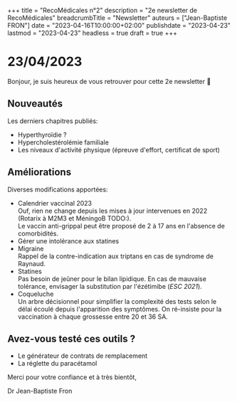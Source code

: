 +++
title = "RecoMédicales n°2"
description = "2e newsletter de RecoMédicales"
breadcrumbTitle = "Newsletter"
auteurs = ["Jean-Baptiste FRON"]
date = "2023-04-16T10:00:00+02:00"
publishdate = "2023-04-23"
lastmod = "2023-04-23"
headless = true
draft = true
+++

# 23/04/2023

Bonjour, je suis heureux de vous retrouver pour cette 2e newsletter 📰

## Nouveautés

Les derniers chapitres publiés:

- Hyperthyroïdie ?
- Hypercholestérolémie familiale
- Les niveaux d'activité physique (épreuve d'effort, certificat de sport)

## Améliorations

Diverses modifications apportées:

- Calendrier vaccinal 2023  
  Ouf, rien ne change depuis les mises à jour intervenues en 2022 (Rotarix à M2M3 et MéningoB TODO:).  
  Le vaccin anti-grippal peut être proposé de 2 à 17 ans en l'absence de comorbidités.
- Gérer une intolérance aux statines
- Migraine  
  Rappel de la contre-indication aux triptans en cas de syndrome de Raynaud.
- Statines  
  Pas besoin de jeûner pour le bilan lipidique. En cas de mauvaise tolérance, envisager la substitution par l'ézétimibe (*ESC 2021*).
- Coqueluche  
  Un arbre décisionnel pour simplifier la complexité des tests selon le délai écoulé depuis l'apparition des symptômes. On ré-insiste pour la vaccination à chaque grossesse entre 20 et 36 SA.

## Avez-vous testé ces outils ?

- Le générateur de contrats de remplacement
- La réglette du paracétamol

Merci pour votre confiance et à très bientôt,

Dr Jean-Baptiste Fron
